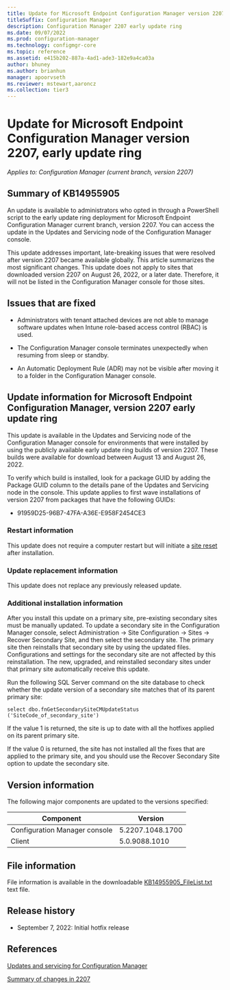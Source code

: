 ```yaml
---
title: Update for Microsoft Endpoint Configuration Manager version 2207, early update ring
titleSuffix: Configuration Manager
description: Configuration Manager 2207 early update ring
ms.date: 09/07/2022
ms.prod: configuration-manager
ms.technology: configmgr-core
ms.topic: reference
ms.assetid: e415b202-887a-4ad1-ade3-182e9a4ca03a
author: bhuney
ms.author: brianhun
manager: apoorvseth
ms.reviewer: mstewart,aaroncz 
ms.collection: tier3
---
```

# Update for Microsoft Endpoint Configuration Manager version 2207, early update ring

*Applies to: Configuration Manager (current branch, version 2207)*
## Summary of KB14955905 
An update is available to administrators who opted in through a PowerShell script to the early update ring deployment for Microsoft Endpoint Configuration Manager current branch, version 2207. You can access the update in the Updates and Servicing node of the Configuration Manager console.

This update addresses important, late-breaking issues that were resolved after version 2207 became available globally. This article summarizes the most significant changes.
This update does not apply to sites that downloaded version 2207 on August 26, 2022, or a later date. Therefore, it will not be listed in the Configuration Manager console for those sites.

## Issues that are fixed
<!-- 15295866 -->
- Administrators with tenant attached devices are not able to manage software updates when Intune role-based access control (RBAC) is used.
<!-- 15169634 -->
- The Configuration Manager console terminates unexpectedly when resuming from sleep or standby.
<!-- 15208086 -->
- An Automatic Deployment Rule (ADR) may not be visible after moving it to a folder in the Configuration Manager console.

## Update information for Microsoft Endpoint Configuration Manager, version 2207 early update ring
This update is available in the Updates and Servicing node of the Configuration Manager console for environments that were installed by using the publicly available early update ring builds of version 2207. These builds were available for download between August 13 and August 26, 2022.

To verify which build is installed, look for a package GUID by adding the Package GUID column to the details pane of the Updates and Servicing node in the console. This update applies to first wave installations of version 2207 from packages that have the following GUIDs:

- 91959D25-96B7-47FA-A36E-E958F2454CE3

### Restart information
This update does not require a computer restart but will initiate a [site reset](../../core/servers/manage/modify-your-infrastructure.md#bkmk_reset) after installation.

### Update replacement information
This update does not replace any previously released update.

### Additional installation information
After you install this update on a primary site, pre-existing secondary sites must be manually updated. To update a secondary site in the Configuration Manager console, select Administration -> Site Configuration -> Sites -> Recover Secondary Site, and then select the secondary site. The primary site then reinstalls that secondary site by using the updated files. Configurations and settings for the secondary site are not affected by this reinstallation. The new, upgraded, and reinstalled secondary sites under that primary site automatically receive this update.

Run the following SQL Server command on the site database to check whether the update version of a secondary site matches that of its parent primary site:
   ```code
   select dbo.fnGetSecondarySiteCMUpdateStatus ('SiteCode_of_secondary_site')
   ```
If the value 1 is returned, the site is up to date with all the hotfixes applied on its parent primary site.

If the value 0 is returned, the site has not installed all the fixes that are applied to the primary site, and you should use the Recover Secondary Site option to update the secondary site.

## Version information
The following major components are updated to the versions specified:

|Component |Version |
|---|---|
| Configuration Manager console | 5.2207.1048.1700 |
| Client | 5.0.9088.1010|

## File information
File information is available in the downloadable [KB14955905_FileList.txt](https://aka.ms/KB14955905_FileList) text file.

## Release history
- September 7, 2022: Initial hotfix release

## References
[Updates and servicing for Configuration Manager](../../core/servers/manage/updates.md)

[Summary of changes in 2207](../../hotfix/2207/14840616.md)